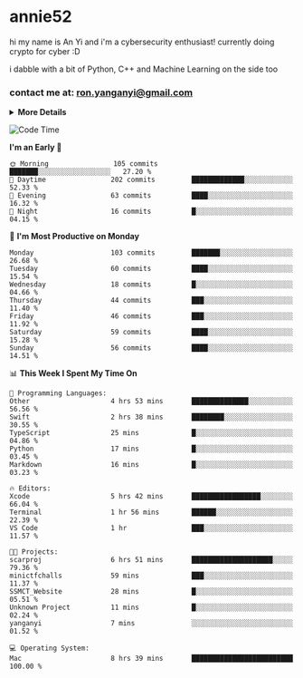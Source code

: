 # annie52 

hi my name is An Yi and i'm a cybersecurity enthusiast!
currently doing crypto for cyber :D

i dabble with a bit of Python, C++ and Machine Learning on the side too

<!--
![trophy](https://github-profile-trophy.vercel.app/?username=yanganyi&theme=discord&no-frame=true&no-bg=false&margin-w=4&row=1)
-->

### contact me at: ron.yanganyi@gmail.com

<details>
<summary>
  <strong>More Details</strong>
</summary>
<br/>

**main langs**

![Python](https://img.shields.io/badge/-Python-black?style=for-the-badge&logo=python)
![C++](https://img.shields.io/badge/-C%2B%2B-black?style=for-the-badge&logo=c%2B%2B)
![Swift](https://img.shields.io/badge/-Swift-black?style=for-the-badge&logo=swift)

**dev envs**

![VSCode](https://img.shields.io/badge/-VS_Code-black?style=for-the-badge&logo=visualstudiocode)
![Figma](https://img.shields.io/badge/-Figma-black?style=for-the-badge&logo=figma)
![XCode](https://img.shields.io/badge/-XCode-black?style=for-the-badge&logo=xcode)
![Github](https://img.shields.io/badge/-Github-black?style=for-the-badge&logo=github)

**browsers**

![Arc Browser](https://img.shields.io/badge/-Arc-black?style=for-the-badge&logo=arc)
![Opera GX](https://img.shields.io/badge/-Opera_GX-black?style=for-the-badge&logo=operagx)
![Firefox](https://img.shields.io/badge/-Firefox-black?style=for-the-badge&logo=firefox)

**devices**

![macOS](https://img.shields.io/badge/-macOS-black?style=for-the-badge&logo=macos)
![Kali Linux](https://img.shields.io/badge/-Kali-black?style=for-the-badge&logo=kalilinux)
![Windows](https://img.shields.io/badge/-Windows-black?style=for-the-badge&logo=windows11)
![Android](https://img.shields.io/badge/-Android-black?style=for-the-badge&logo=android)

</details>

<!--START_SECTION:waka-->
![Code Time](http://img.shields.io/badge/Code%20Time-58%20hrs%2011%20mins-blue)

**I'm an Early 🐤** 

```text
🌞 Morning                105 commits         ███████░░░░░░░░░░░░░░░░░░   27.20 % 
🌆 Daytime                202 commits         █████████████░░░░░░░░░░░░   52.33 % 
🌃 Evening                63 commits          ████░░░░░░░░░░░░░░░░░░░░░   16.32 % 
🌙 Night                  16 commits          █░░░░░░░░░░░░░░░░░░░░░░░░   04.15 % 
```
📅 **I'm Most Productive on Monday** 

```text
Monday                   103 commits         ███████░░░░░░░░░░░░░░░░░░   26.68 % 
Tuesday                  60 commits          ████░░░░░░░░░░░░░░░░░░░░░   15.54 % 
Wednesday                18 commits          █░░░░░░░░░░░░░░░░░░░░░░░░   04.66 % 
Thursday                 44 commits          ███░░░░░░░░░░░░░░░░░░░░░░   11.40 % 
Friday                   46 commits          ███░░░░░░░░░░░░░░░░░░░░░░   11.92 % 
Saturday                 59 commits          ████░░░░░░░░░░░░░░░░░░░░░   15.28 % 
Sunday                   56 commits          ████░░░░░░░░░░░░░░░░░░░░░   14.51 % 
```


📊 **This Week I Spent My Time On** 

```text
💬 Programming Languages: 
Other                    4 hrs 53 mins       ██████████████░░░░░░░░░░░   56.56 % 
Swift                    2 hrs 38 mins       ████████░░░░░░░░░░░░░░░░░   30.55 % 
TypeScript               25 mins             █░░░░░░░░░░░░░░░░░░░░░░░░   04.86 % 
Python                   17 mins             █░░░░░░░░░░░░░░░░░░░░░░░░   03.45 % 
Markdown                 16 mins             █░░░░░░░░░░░░░░░░░░░░░░░░   03.23 % 

🔥 Editors: 
Xcode                    5 hrs 42 mins       █████████████████░░░░░░░░   66.04 % 
Terminal                 1 hr 56 mins        ██████░░░░░░░░░░░░░░░░░░░   22.39 % 
VS Code                  1 hr                ███░░░░░░░░░░░░░░░░░░░░░░   11.57 % 

🐱‍💻 Projects: 
scarproj                 6 hrs 51 mins       ████████████████████░░░░░   79.36 % 
minictfchalls            59 mins             ███░░░░░░░░░░░░░░░░░░░░░░   11.37 % 
SSMCT_Website            28 mins             █░░░░░░░░░░░░░░░░░░░░░░░░   05.51 % 
Unknown Project          11 mins             █░░░░░░░░░░░░░░░░░░░░░░░░   02.24 % 
yanganyi                 7 mins              ░░░░░░░░░░░░░░░░░░░░░░░░░   01.52 % 

💻 Operating System: 
Mac                      8 hrs 39 mins       █████████████████████████   100.00 % 
```


<!--END_SECTION:waka-->

<!--
## a little background

- I am currently studying at [Hwa Chong Junior College](https://www.hci.edu.sg/), subject combi P CP M E
- Currently doing CTFs and [Leetcode](https://leetcode.com/) daily challenges
- Fluent in English and Chinese, learning Russian and Indonesian

<a href="">
  <img align="centre" src="https://github-readme-stats.vercel.app/api?username=yanganyi&count_private=true&include_all_commits=true&show_icons=true&title_color=007bff&text_color=e7e7e7&icon_color=007bff&bg_color=171c28" />
<a />
-->



<!--
![Top Langs](https://github-readme-stats.vercel.app/api/top-langs/?username=yanganyi&layout=compact&title_color=007bff&text_color=e7e7e7&icon_color=007bff&bg_color=171c28)
-->

<!--
**yanganyi/yanganyi** is a ✨ _special_ ✨ repository because its `README.md` (this file) appears on your GitHub profile.

Here are some ideas to get you started:

- 🔭 I’m currently working on ...
- 🌱 I’m currently learning ...
- 👯 I’m looking to collaborate on ...
- 🤔 I’m looking for help with ...
- 💬 Ask me about ...
- 📫 How to reach me: ...
- 😄 Pronouns: ...
- ⚡ Fun fact: ...
-->
